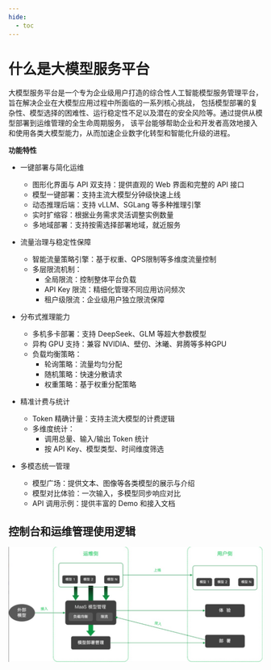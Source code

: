 ```yaml
---
hide:
  - toc
---
```


# 什么是大模型服务平台

大模型服务平台是一个专为企业级用户打造的综合性人工智能模型服务管理平台，旨在解决企业在大模型应用过程中所面临的一系列核心挑战，
包括模型部署的复杂性、模型选择的困难性、运行稳定性不足以及潜在的安全风险等。通过提供从模型部署到运维管理的全生命周期服务，
该平台能够帮助企业和开发者高效地接入和使用各类大模型能力，从而加速企业数字化转型和智能化升级的进程。

**功能特性**

- 一键部署与简化运维

    - 图形化界面与 API 双支持：提供直观的 Web 界面和完整的 API 接口
    - 模型一键部署：支持主流大模型分钟级快速上线
    - 动态推理后端：支持 vLLM、SGLang 等多种推理引擎
    - 实时扩缩容：根据业务需求灵活调整实例数量
    - 多地域部署：支持按需选择部署地域，就近服务

- 流量治理与稳定性保障
    
    - 智能流量策略引擎：基于权重、QPS限制等多维度流量控制
    - 多层限流机制：
        - 全局限流：控制整体平台负载
        - API Key 限流：精细化管理不同应用访问频次
        - 租户级限流：企业级用户独立限流保障
 
- 分布式推理能力

    - 多机多卡部署：支持 DeepSeek、GLM 等超大参数模型
    - 异构 GPU 支持：兼容 NVIDIA、壁仞、沐曦、昇腾等多种GPU
    - 负载均衡策略：
        - 轮询策略：流量均匀分配
        - 随机策略：快速分散请求
        - 权重策略：基于权重分配策略

- 精准计费与统计

    - Token 精确计量：支持主流大模型的计费逻辑
    - 多维度统计：
        - 调用总量、输入/输出 Token 统计
        - 按 API Key、模型类型、时间维度筛选

- 多模态统一管理

    - 模型广场：提供文本、图像等各类模型的展示与介绍
    - 模型对比体验：一次输入，多模型同步响应对比
    - API 调用示例：提供丰富的 Demo 和接入文档

## 控制台和运维管理使用逻辑

![控制台和运维管理使用逻辑](images/console-and-operation.jpg)
